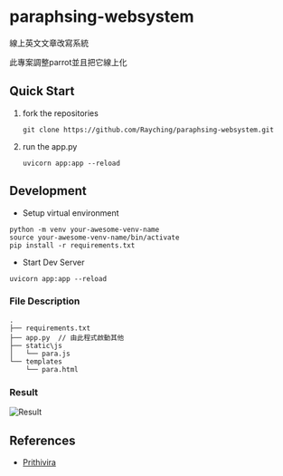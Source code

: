 # paraphsing-websystem

線上英文文章改寫系統

此專案調整parrot並且把它線上化


## Quick Start

1. fork the repositories

   ```shell
   git clone https://github.com/Rayching/paraphsing-websystem.git
   ```
2. run the app.py
   ```shell
   uvicorn app:app --reload
   ```

## Development

- Setup virtual environment

```shell
python -m venv your-awesome-venv-name
source your-awesome-venv-name/bin/activate
pip install -r requirements.txt
```

- Start Dev Server

```shell
uvicorn app:app --reload
```

### File Description
```
.
├── requirements.txt 
├── app.py  // 由此程式啟動其他
├── static\js
│   └── para.js
└── templates
    └── para.html 
```
### Result
![Result](https://user-images.githubusercontent.com/44884255/151491868-e3b8d43f-98e1-492c-92f4-d129b4c16287.png)

## References
+ [Prithivira](https://github.com/PrithivirajDamodaran/Parrot_Paraphraser#references)

